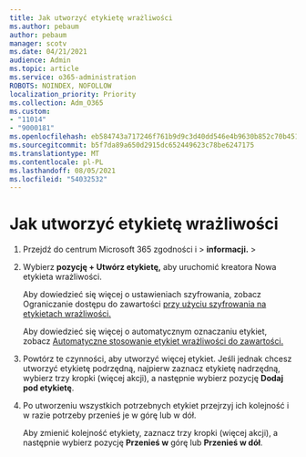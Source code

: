 ```yaml
---
title: Jak utworzyć etykietę wrażliwości
ms.author: pebaum
author: pebaum
manager: scotv
ms.date: 04/21/2021
audience: Admin
ms.topic: article
ms.service: o365-administration
ROBOTS: NOINDEX, NOFOLLOW
localization_priority: Priority
ms.collection: Adm_O365
ms.custom:
- "11014"
- "9000181"
ms.openlocfilehash: eb584743a717246f761b9d9c3d40dd546e4b9630b852c70b45165edcc29e5859
ms.sourcegitcommit: b5f7da89a650d2915dc652449623c78be6247175
ms.translationtype: MT
ms.contentlocale: pl-PL
ms.lasthandoff: 08/05/2021
ms.locfileid: "54032532"
---
```

# <a name="how-to-create-a-sensitivity-label"></a>Jak utworzyć etykietę wrażliwości

1. Przejdź do centrum Microsoft 365 zgodności i > **informacji.**  >  

1. Wybierz **pozycję + Utwórz etykietę,** aby uruchomić kreatora Nowa etykieta wrażliwości.

    Aby dowiedzieć się więcej o ustawieniach szyfrowania, zobacz Ograniczanie dostępu do zawartości [przy użyciu szyfrowania na etykietach wrażliwości.](https://go.microsoft.com/fwlink/?linkid=2106331)

    Aby dowiedzieć się więcej o automatycznym oznaczaniu etykiet, zobacz [Automatyczne stosowanie etykiet wrażliwości do zawartości.](https://go.microsoft.com/fwlink/?linkid=2105837)

1. Powtórz te czynności, aby utworzyć więcej etykiet. Jeśli jednak chcesz utworzyć etykietę podrzędną, najpierw zaznacz etykietę nadrzędną, wybierz trzy kropki (więcej akcji), a następnie wybierz pozycję **Dodaj pod etykietę**.

1. Po utworzeniu wszystkich potrzebnych etykiet przejrzyj ich kolejność i w razie potrzeby przenieś je w górę lub w dół. 
    
    Aby zmienić kolejność etykiety, zaznacz trzy kropki (więcej akcji), a następnie wybierz pozycję **Przenieś w** górę lub **Przenieś w dół**.
